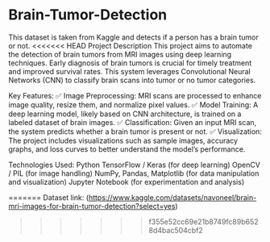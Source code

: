 # Brain-Tumor-Detection
This dataset is taken from Kaggle and detects if a person has a brain tumor or not.
<<<<<<< HEAD
Project Description
This project aims to automate the detection of brain tumors from MRI images using deep learning techniques. Early diagnosis of brain tumors is crucial for timely treatment and improved survival rates. This system leverages Convolutional Neural Networks (CNN) to classify brain scans into tumor or no tumor categories.

Key Features:
✅ Image Preprocessing: MRI scans are processed to enhance image quality, resize them, and normalize pixel values.
✅ Model Training: A deep learning model, likely based on CNN architecture, is trained on a labeled dataset of brain images.
✅ Classification: Given an input MRI scan, the system predicts whether a brain tumor is present or not.
✅ Visualization: The project includes visualizations such as sample images, accuracy graphs, and loss curves to better understand the model’s performance.

Technologies Used:
Python
TensorFlow / Keras (for deep learning)
OpenCV / PIL (for image handling)
NumPy, Pandas, Matplotlib (for data manipulation and visualization)
Jupyter Notebook (for experimentation and analysis)

=======
Dataset link: (https://www.kaggle.com/datasets/navoneel/brain-mri-images-for-brain-tumor-detection?select=yes)
>>>>>>> f355e52cc69e21b8749fc89b6528d4bac504cbf2
